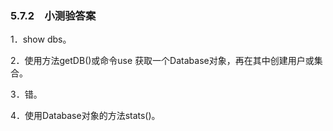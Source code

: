 ### 5.7.2　小测验答案

1．show dbs。

2．使用方法getDB()或命令use <database>获取一个Database对象，再在其中创建用户或集合。

3．错。

4．使用Database对象的方法stats()。

